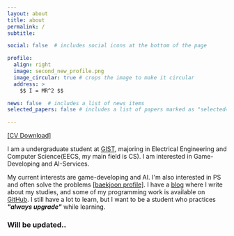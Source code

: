 ```yaml
---
layout: about
title: about
permalink: /
subtitle: 

social: false  # includes social icons at the bottom of the page

profile:
  align: right
  image: second_new_profile.png
  image_circular: true # crops the image to make it circular
  address: >
    $$ I = MR^2 $$    

news: false  # includes a list of news items
selected_papers: false # includes a list of papers marked as "selected={true}"

---
```


[[CV Download]](/assets/pdf/example_pdf.pdf)

I am a undergraduate student at [GIST](https://www.gist.ac.kr/kr/main.html), majoring in Electrical Engineering and Computer Science(EECS, my main field is CS). I am interested in Game-Developing and AI-Services.

My current interests are game-developing and AI. I'm also interested in PS and often solve the problems [[baekjoon profile]](https://www.acmicpc.net/user/jwjung0907). I have a [blog](https://blog.naver.com/jwjung0907) where I write about my studies, and some of my programming work is available on [GitHub](https://github.com/tesSer16). I still have a lot to learn, but I want to be a student who practices **_"always upgrade"_** while learning.

### Will be updated..
